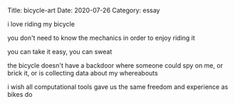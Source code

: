 Title: bicycle-art
Date: 2020-07-26
Category: essay

i love riding my bicycle

you don't need to know the mechanics in order to enjoy riding it

you can take it easy, you can sweat

the bicycle doesn't have a backdoor where someone could spy on me, or brick it, or is collecting data about my whereabouts

i wish all computational tools gave us the same freedom and experience as bikes do
